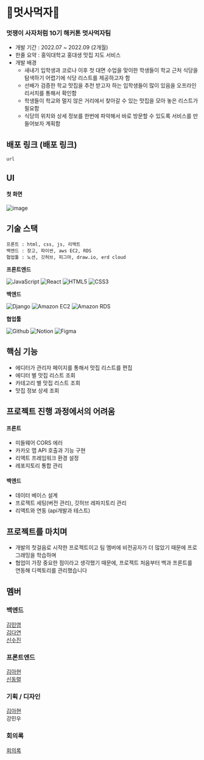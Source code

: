 # 🍖멋사먹자🍺
### 멋쟁이 사자처럼 10기 해커톤 멋사먹자팀  
- 개발 기간 : 2022.07 ~ 2022.09 (2개월)
- 한줄 요약 : 홍익대학교 홍대생 맛집 지도 서비스  
- 개발 배경  
    - 새내기 입학생과 코로나 이후 첫 대면 수업을 맞이한 학생들이 학교 근처 식당을 탐색하기 어렵기에 식당 리스트를 제공하고자 함  
    - 선배가 검증한 학교 맛집을 추천 받고자 하는 입학생들이 많이 있음을 오프라인 리서치를 통해서 확인함
    - 학생들이 학교와 멀지 않은 거리에서 찾아갈 수 있는 맛집을 모아 놓은 리스트가 필요함 
    - 식당의 위치와 상세 정보를 한번에 파악해서 바로 방문할 수 있도록 서비스를 만들어보자 계획함   
  
## 배포 링크 (배포 링크)
    url 
    

## UI
#### 첫 화면
  ![image](https://user-images.githubusercontent.com/51940808/200162547-8cae77eb-5545-4d7d-8969-5cc962dc728e.png)
  
  
## 기술 스택
```
프론트 : html, css, js, 리액트
백엔드 : 장고, 파이썬, aws EC2, RDS
협업툴 : 노션, 깃허브, 피그마, draw.io, erd cloud
```
**프론트엔드**

![JavaScript](https://img.shields.io/badge/JavaScript-F7DF1E.svg?&style=for-the-badge&logo=JavaScript&logoColor=1d1d1d)
![React](https://img.shields.io/badge/React-61DAFB.svg?&style=for-the-badge&logo=React&logoColor=1d1d1d)
![HTML5](https://img.shields.io/badge/HTML5-E34F26.svg?&style=for-the-badge&logo=HTML5&logoColor=white)
![CSS3](https://img.shields.io/badge/CSS3-1572B6.svg?&style=for-the-badge&logo=CSS3&logoColor=white) 

**백엔드**

![Django](https://img.shields.io/badge/django-092E20.svg?&style=for-the-badge&logo=django&logoColor=white)
![Amazon EC2](https://img.shields.io/badge/AmazonEC2-FF9900.svg?&style=for-the-badge&logo=AmazonEC2&logoColor=white)
![Amazon RDS](https://img.shields.io/badge/AmazonRDS-527FFF.svg?&style=for-the-badge&logo=AmazonRDS&logoColor=white)

**협업툴**

![Github](https://img.shields.io/badge/Github-181717.svg?&style=for-the-badge&logo=Github&logoColor=white)
![Notion](https://img.shields.io/badge/Notion-ffffff.svg?&style=for-the-badge&logo=Notion&logoColor=black)
![Figma](https://img.shields.io/badge/Figma-1D1D1D.svg?&style=for-the-badge&logo=Figma&logoColor=white)

## 핵심 기능
  - 에디터가 관리자 페이지를 통해서 맛집 리스트를 편집
  - 에디터 별 맛집 리스트 조회  
  - 카테고리 별 맛집 리스트 조회  
  - 맛집 정보 상세 조회    
  
## 프로젝트 진행 과정에서의 어려움
#### 프론트  
  - 미들웨어 CORS 에러   
  - 카카오 맵 API 호출과 기능 구현  
  - 리액트 프레임워크 환경 설정    
  - 레포지토리 통합 관리   
#### 백엔드   
  - 데이터 베이스 설계   
  - 프로젝트 세팅(버전 관리),  깃허브 레파지토리 관리  
  - 리액트와 연동 (api개발과 테스트)  

## 프로젝트를 마치며
- 개발의 첫걸음로 시작한 프로젝트이고 팀 멤버에 비전공자가 더 많았기 때문에 프로그래밍을 학습하며  
- 협업이 가장 중요한 점이라고 생각했기 때문에, 프로젝트 처음부터 백과 프론트를 연동해 디렉토리를 관리했습니다  

## 멤버
### 백엔드
[김민영](https://github.com/myqewr)  
[김다연](https://github.com/danhandev)  
[신수진](https://github.com/lemoncurdyogurt)  

### 프론트엔드
[김아현](https://github.com/naro-Kim)  
[신동렬](https://github.com/shinddong)  

### 기획 / 디자인
[김아현](https://github.com/naro-Kim)  
강민우  

### 회의록
[회의록](https://www.notion.so/eat-likelion-hongik/bcdb230762154259b7501228d6139c27) 
